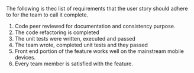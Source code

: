 The following is thec list of requirements that the user story should adhere to for the team to call it complete.

1. Code peer reviewed for documentation and consistency purpose.
2. The code refactoring is completed
3. The unit tests were written, executed and passed
4. The team wrote, completed unit tests and they passed
5. Front end portion of the feature works well on the mainstream mobile devices.
6. Every team member is satisfied with the feature.